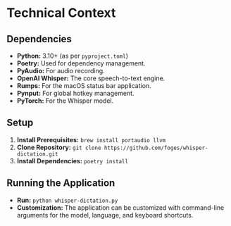 # Technical Context

## Dependencies

- **Python:** 3.10+ (as per `pyproject.toml`)
- **Poetry:** Used for dependency management.
- **PyAudio:** For audio recording.
- **OpenAI Whisper:** The core speech-to-text engine.
- **Rumps:** For the macOS status bar application.
- **Pynput:** For global hotkey management.
- **PyTorch:** For the Whisper model.

## Setup

1.  **Install Prerequisites:** `brew install portaudio llvm`
2.  **Clone Repository:** `git clone https://github.com/foges/whisper-dictation.git`
3.  **Install Dependencies:** `poetry install`

## Running the Application

- **Run:** `python whisper-dictation.py`
- **Customization:** The application can be customized with command-line arguments for the model, language, and keyboard shortcuts.
